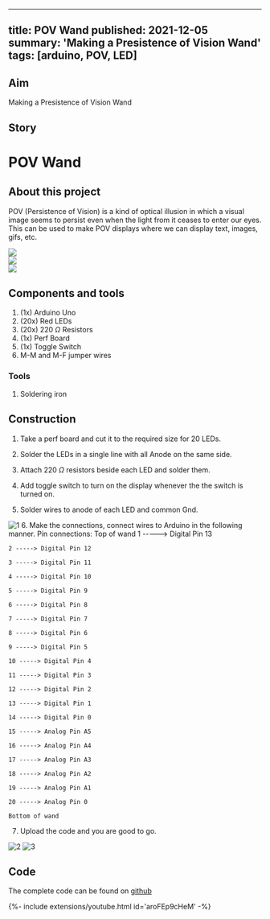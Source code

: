 <!-- ---
title: POV Wand
tags: [arduino, POV, LED]
layout: article
mode: normal
type: article
sharing: true
author: Bhavya Jain
show_author_profile: true
show_title: true
full_width: false
header: true
cover: /assets/images/blog/thumbnails/POV Wand.png
--- -->
---
title: POV Wand
published: 2021-12-05
summary: 'Making a Presistence of Vision Wand'
tags: [arduino, POV, LED]
---
## Aim
Making a Presistence of Vision Wand
<!--more-->
## Story
# POV Wand

## About this project

POV (Persistence of Vision) is a kind of optical illusion in which a visual image seems to persist even when the light from it ceases to enter our eyes. This can be used to make POV displays where we can display text, images, gifs, etc.

<div class="swiper swiper-demo">
  <div class="swiper__wrapper">
    <div class="swiper__slide"><img class="image image" src="{{site.baseurl}}/assets/images/blog/POV-Wand/o1.png"/></div>
    <div class="swiper__slide"><img class="image image" src="{{site.baseurl}}/assets/images/blog/POV-Wand/o2.png"/></div>
    <div class="swiper__slide"><img class="image image" src="{{site.baseurl}}/assets/images/blog/POV-Wand/o3.png"/></div>
  </div>
  <div class="swiper__button swiper__button--prev fas fa-chevron-left"></div>
  <div class="swiper__button swiper__button--next fas fa-chevron-right"></div>
</div>

<style>
.swiper-demo {
  height: auto;
}
</style>
<script>
{%- include scripts/lib/swiper.js -%}
var SOURCES = window.TEXT_VARIABLES.sources;
window.Lazyload.js(SOURCES.jquery, function() {
  $('.swiper-demo').swiper();
});
</script>


## Components and tools

1.  (1x) Arduino Uno
2.  (20x) Red LEDs
3.  (20x) 220 $\Omega$ Resistors
4.  (1x) Perf Board
5.  (1x) Toggle Switch
6.  M-M and M-F jumper wires

### Tools

1.  Soldering iron

## Construction

1.  Take a perf board and cut it to the required size for 20 LEDs.
    
2.  Solder the LEDs in a single line with all Anode on the same side.
    
3.  Attach 220 $\Omega$ resistors beside each LED and solder them.
    
4.  Add toggle switch to turn on the display whenever the the switch is turned on.
    
5.  Solder wires to anode of each LED and common Gnd.
    
   <img src="{{site.baseurl}}/assets/images/blog/POV-Wand/1.png" alt="1" width=auto height=auto>
6.  Make the connections, connect wires to Arduino in the following manner.
    Pin connections:
    Top of wand
    1 -----> Digital Pin 13
    
    2 -----> Digital Pin 12
    
    3 -----> Digital Pin 11
    
    4 -----> Digital Pin 10
    
    5 -----> Digital Pin 9
    
    6 -----> Digital Pin 8
    
    7 -----> Digital Pin 7
    
    8 -----> Digital Pin 6
    
    9 -----> Digital Pin 5
    
    10 -----> Digital Pin 4
    
    11 -----> Digital Pin 3
    
    12 -----> Digital Pin 2
    
    13 -----> Digital Pin 1
    
    14 -----> Digital Pin 0
    
    15 -----> Analog Pin A5
    
    16 -----> Analog Pin A4
    
    17 -----> Analog Pin A3
    
    18 -----> Analog Pin A2
    
    19 -----> Analog Pin A1
    
    20 -----> Analog Pin 0
    
    Bottom of wand
    
7.  Upload the code and you are good to go.
    

<img src="{{site.baseurl}}/assets/images/blog/POV-Wand/2.png" alt="2" width=auto height=auto>

<img src="{{site.baseurl}}/assets/images/blog/POV-Wand/3.png" alt="3" width=auto height=auto>

## Code

The complete code can be found on [github]( https://github.com/jainbhavya832/POV_Wand)

<div>{%- include extensions/youtube.html id='aroFEp9cHeM' -%}</div>

